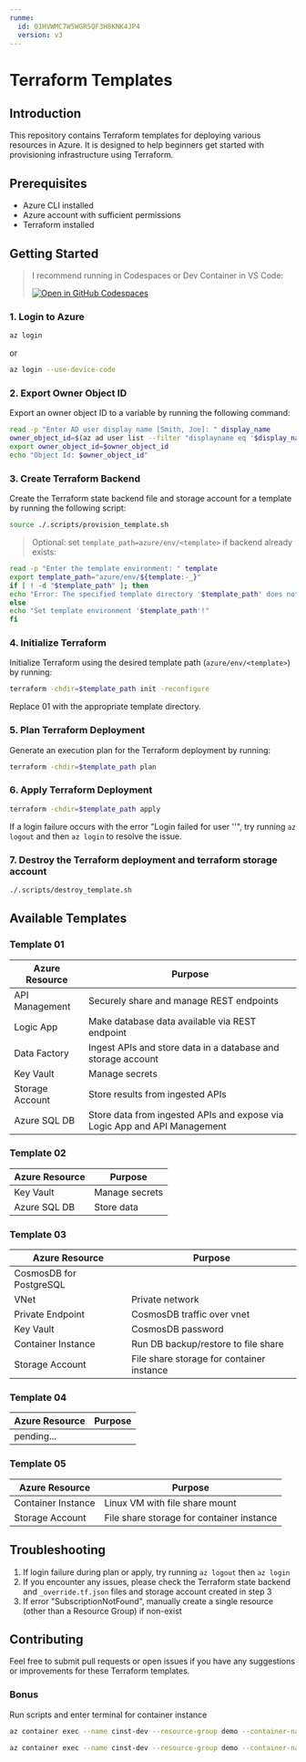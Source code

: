 ```yaml
---
runme:
  id: 01HVWMC7W5WGR5QF3H8KNK4JP4
  version: v3
---
```


# Terraform Templates

## Introduction

This repository contains Terraform templates for deploying various resources in Azure. It is designed to help beginners get started with provisioning infrastructure using Terraform.

## Prerequisites

- Azure CLI installed
- Azure account with sufficient permissions
- Terraform installed

## Getting Started

> I recommend running in Codespaces or Dev Container in VS Code:
>
> [![Open in GitHub Codespaces](https://github.com/codespaces/badge.svg)](https://codespaces.new/JosiahSiegel/terraform-templates)

### 1. Login to Azure

```sh {"id":"01HVWMC7W5WGR5QF3H80KE8XAZ"}
az login
```

or

```sh {"id":"01HVWPXVEB7ZFQETZD308G7HXP"}
az login --use-device-code
```

### 2. Export Owner Object ID

Export an owner object ID to a variable by running the following command:

```sh {"id":"01HVWMC7W5WGR5QF3H83QR73CK"}
read -p "Enter AD user display name [Smith, Joe]: " display_name
owner_object_id=$(az ad user list --filter "displayname eq '$display_name'" --query '[0].id' -o tsv)
export owner_object_id=$owner_object_id
echo "Object Id: $owner_object_id"
```

### 3. Create Terraform Backend

Create the Terraform state backend file and storage account for a template by running the following script:

```sh {"id":"01HVWMC7W5WGR5QF3H85WFTTP6"}
source ./.scripts/provision_template.sh
```

> Optional: set `template_path=azure/env/<template>` if backend already exists:

```sh {"id":"01HW67SE89X56V69ASEFGZB6AX"}
read -p "Enter the template environment: " template
export template_path="azure/env/${template:-_}"
if [ ! -d "$template_path" ]; then
echo "Error: The specified template directory '$template_path' does not exist."
else
echo "Set template environment '$template_path'!"
fi
```

### 4. Initialize Terraform

Initialize Terraform using the desired template path (`azure/env/<template>`) by running:

```sh {"id":"01HVWMC7W5WGR5QF3H89NDQK07"}
terraform -chdir=$template_path init -reconfigure
```

Replace 01 with the appropriate template directory.

### 5. Plan Terraform Deployment

Generate an execution plan for the Terraform deployment by running:

```sh {"id":"01HVWMC7W5WGR5QF3H8BHW8T14"}
terraform -chdir=$template_path plan
```

### 6. Apply Terraform Deployment

```sh {"id":"01HVWMC7W5WGR5QF3H8DQ9WBBE"}
terraform -chdir=$template_path apply
```

If a login failure occurs with the error "Login failed for user ''", try running `az logout` and then `az login` to resolve the issue.

### 7. Destroy the Terraform deployment and terraform storage account

```sh {"id":"01HVWMC7W5WGR5QF3H8GNPS01Z"}
./.scripts/destroy_template.sh
```

## Available Templates

### Template 01

|Azure Resource|Purpose|
|---|---|
|API Management|Securely share and manage REST endpoints|
|Logic App|Make database data available via REST endpoint|
|Data Factory|Ingest APIs and store data in a database and storage account|
|Key Vault|Manage secrets|
|Storage Account|Store results from ingested APIs|
|Azure SQL DB|Store data from ingested APIs and expose via Logic App and API Management|

### Template 02

|Azure Resource|Purpose|
|---|---|
|Key Vault|Manage secrets|
|Azure SQL DB|Store data|

### Template 03

|Azure Resource|Purpose|
|---|---|
|CosmosDB for PostgreSQL||
|VNet|Private network|
|Private Endpoint|CosmosDB traffic over vnet|
|Key Vault|CosmosDB password|
|Container Instance|Run DB backup/restore to file share|
|Storage Account|File share storage for container instance|

### Template 04

|Azure Resource|Purpose|
|---|---|
pending...||

### Template 05

|Azure Resource|Purpose|
|---|---|
|Container Instance|Linux VM with file share mount|
|Storage Account|File share storage for container instance|

## Troubleshooting

1. If login failure during plan or apply, try running `az logout` then `az login`
2. If you encounter any issues, please check the Terraform state backend and `_override.tf.json` files and storage account created in step 3
3. If error "SubscriptionNotFound", manually create a single resource (other than a Resource Group) if non-exist

## Contributing

Feel free to submit pull requests or open issues if you have any suggestions or improvements for these Terraform templates.

### Bonus

Run scripts and enter terminal for container instance

```sh {"id":"01HWZY6RPNNYHM0MN1F6MF9QZB"}
az container exec --name cinst-dev --resource-group demo --container-name cinst-dev --exec-command "/bin/bash -c /app/terraform-templates/.scripts/psql_16.sh"
```

```sh {"id":"01HWY6JGNS1CTNGATQE5KMKNCR"}
az container exec --name cinst-dev --resource-group demo --container-name cinst-dev --exec-command "/bin/bash"
```
